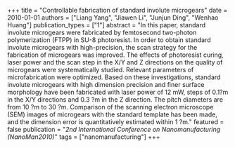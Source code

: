 +++
title = "Controllable fabrication of standard involute microgears"
date = 2010-01-01
authors = ["Liang Yang", "Jiawen Li", "Junjun Ding", "Wenhao Huang"]
publication_types = ["1"]
abstract = "In this paper, standard involute microgears were fabricated by femtosecond two-photon polymerization (FTPP) in SU-8 photoresist. In order to obtain standard involute microgears with high-precision, the scan strategy for the fabrication of microgears was improved. The effects of photoresist curing, laser power and the scan step in the X/Y and Z directions on the quality of microgears were systematically studied. Relevant parameters of microfabrication were optimized. Based on these investigations, standard involute microgears with high dimension precision and finer surface morphology have been fabricated with laser power of 12 mW, steps of 0.1?m in the X/Y directions and 0.3 ?m in the Z direction. The pitch diameters are from 10 ?m to 30 ?m. Comparison of the scanning electron microscope (SEM) images of microgears with the standard template has been made, and the dimension error is quantitatively estimated within 1 ?m."
featured = false
publication = "*2nd International Conference on Nanomanufacturing (NanoMan2010)*"
tags = ["nanomanufacturing"]
+++

